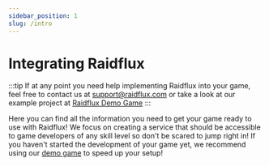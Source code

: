 ```yaml
---
sidebar_position: 1
slug: /intro
---
```

 
# Integrating Raidflux 
:::tip
If at any point you need help implementing Raidflux into your game, feel free to contact us at support@raidflux.com or take a look at our example project at [Raidflux Demo Game](https://github.com/Raidflux/raidflux-unity-demo)
:::

Here you can find all the information you need to get your game ready to use with Raidflux! We focus on creating a service that should be accessible to game developers of any skill level so don't be scared to jump right in! If you haven't started the development of your game yet, we recommend using our [demo game](./../demo/prepare-demo) to speed up your setup! 

